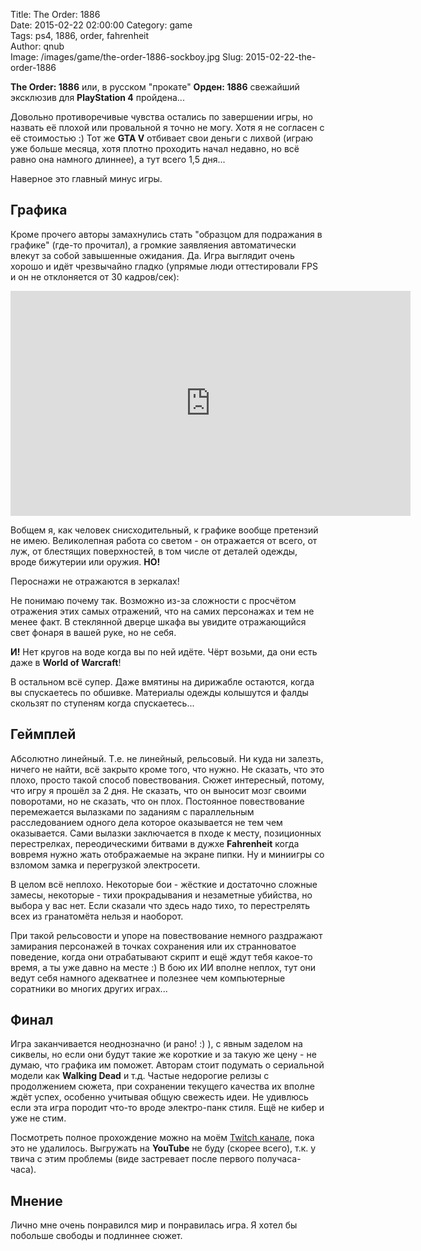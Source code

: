 Title: The Order: 1886  
Date: 2015-02-22 02:00:00
Category: game  
Tags: ps4, 1886, order, fahrenheit  
Author: qnub  
Image: /images/game/the-order-1886-sockboy.jpg
Slug: 2015-02-22-the-order-1886

**The Order: 1886** или, в русском "прокате" **Орден: 1886** свежайший эксклюзив для **PlayStation 4** пройдена...

Довольно противоречивые чувства остались по завершении игры, но назвать её плохой или провальной я точно не могу. Хотя я не согласен с её стоимостью :) Тот же **GTA V** отбивает свои деньги с лихвой (играю уже больше месяца, хотя плотно проходить начал недавно, но всё равно она намного длиннее), а тут всего 1,5 дня...

Наверное это главный минус игры.

## Графика

Кроме прочего авторы замахнулись стать "образцом для подражания в графике" (где-то прочитал), а громкие заявляения автоматически влекут за собой завышенные ожидания. Да. Игра выглядит очень хорошо и идёт чрезвычайно гладко (упрямые люди оттестировали FPS и он не отклоняется от 30 кадров/сек):

<iframe width="640" height="360" src="https://www.youtube.com/embed/B4ocPKdyD7Y" frameborder="0" allowfullscreen></iframe>

Вобщем я, как человек снисходительный, к графике вообще претензий не имею. Великолепная работа со светом - он отражается от всего, от луж, от блестящих поверхностей, в том числе от деталей одежды, вроде бижутерии или оружия. **НО!**

Пероснажи не отражаются в зеркалах!

Не понимаю почему так. Возможно из-за сложности с просчётом отражения этих самых отражений, что на самих персонажах и тем не менее факт. В стеклянной дверце шкафа вы увидите отражающийся свет фонаря в вашей руке, но не себя.

**И!** Нет кругов на воде когда вы по ней идёте. Чёрт возьми, да они есть даже в **World of Warcraft**!

В остальном всё супер. Даже вмятины на дирижабле остаются, когда вы спускаетесь по обшивке. Материалы одежды колышутся и фалды скользят по ступеням когда спускаетесь...

## Геймплей

Абсолютно линейный. Т.е. не линейный, рельсовый. Ни куда ни залезть, ничего не найти, всё закрыто кроме того, что нужно. Не сказать, что это плохо, просто такой способ повествования. Сюжет интересный, потому, что игру я прошёл за 2 дня. Не сказать, что он выносит мозг своими поворотами, но не сказать, что он плох. Постоянное повествование перемежается вылазками по заданиям с параллельным расследованием одного дела которое оказывается не тем чем оказывается. Сами вылазки заключается в пходе к месту, позиционных перестрелках, переодическими битвами в дужхе **Fahrenheit** когда вовремя нужно жать отображаемые на экране пипки. Ну и миниигры со взломом замка и перегрузкой электросети.

В целом всё неплохо. Некоторые бои - жёсткие и достаточно сложные замесы, некоторые - тихи прокрадывания и незаметные убийства, но выбора у вас нет. Если сказали что здесь надо тихо, то перестрелять всех из гранатомёта нельзя и наоборот.

При такой рельсовости и упоре на повествование немного раздражают замирания персонажей в точках сохранения или их странноватое поведение, когда они отрабатывают скрипт и ещё ждут тебя какое-то время, а ты уже давно на месте :) В бою их ИИ вполне неплох, тут они ведут себя намного адекватнее и полезнее чем компьютерные соратники во многих других играх...

## Финал

Игра заканчивается неоднозначно (и рано! :) ), с явным заделом на сиквелы, но если они будут такие же короткие и за такую же цену - не думаю, что графика им поможет. Авторам стоит подумать о сериальной модели как **Walking Dead** и т.д. Частые недорогие релизы с продолжением сюжета, при сохранении текущего качества их вполне ждёт успех, особенно учитывая общую свежесть идеи. Не удивлюсь если эта игра породит что-то вроде электро-панк стиля. Ещё не кибер и уже не стим.

Посмотреть полное прохождение можно на моём [Twitch канале](http://www.twitch.tv/qnub_ru/profile/past_broadcasts), пока это не удалилось. Выгружать на **YouTube** не буду (скорее всего), т.к. у твича с этим проблемы (виде застревает после первого получаса-часа).

## Мнение

Лично мне очень понравился мир и понравилась игра. Я хотел бы побольше свободы и подлиннее сюжет.
